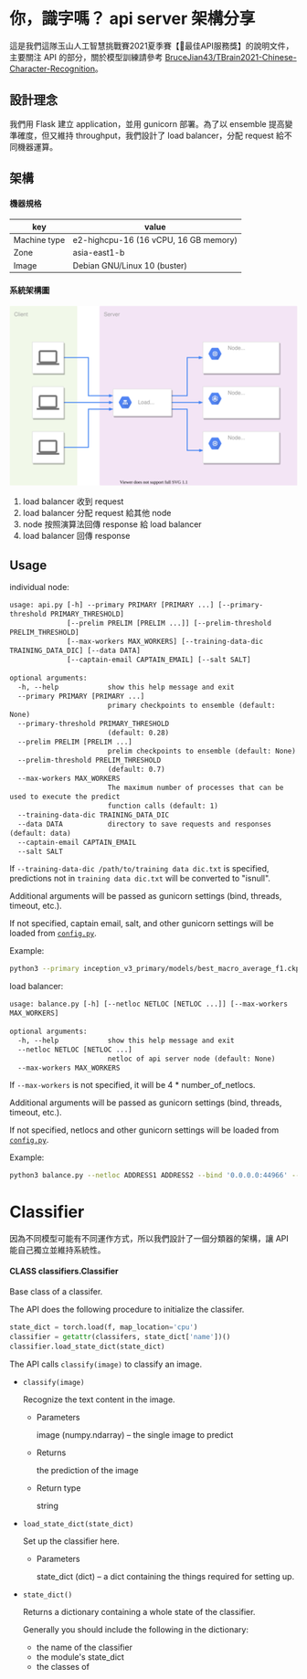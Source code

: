 # 你，識字嗎？ api server 架構分享

這是我們這隊玉山人工智慧挑戰賽2021夏季賽【:dizzy:最佳API服務獎】的說明文件，主要關注 API 的部分，關於模型訓練請參考 [BruceJian43/TBrain2021-Chinese-Character-Recognition](https://github.com/BruceJian43/TBrain2021-Chinese-Character-Recognition)。

## 設計理念

我們用 Flask 建立 application，並用 gunicorn 部署。為了以 ensemble 提高變準確度，但又維持 throughput，我們設計了 load balancer，分配 request 給不同機器運算。

## 架構

#### 機器規格

| key          | value                                 |
| ------------ | ------------------------------------- |
| Machine type | e2-highcpu-16 (16 vCPU, 16 GB memory) |
| Zone         | asia-east1-b                          |
| Image        | Debian GNU/Linux 10 (buster)          |

#### 系統架構圖

![structure](structure.svg)

1. load balancer 收到 request
2. load balancer 分配 request 給其他 node
3. node 按照演算法回傳 response 給 load balancer
4. load balancer 回傳 response

## Usage

individual node:

```
usage: api.py [-h] --primary PRIMARY [PRIMARY ...] [--primary-threshold PRIMARY_THRESHOLD]
              [--prelim PRELIM [PRELIM ...]] [--prelim-threshold PRELIM_THRESHOLD]
              [--max-workers MAX_WORKERS] [--training-data-dic TRAINING_DATA_DIC] [--data DATA]
              [--captain-email CAPTAIN_EMAIL] [--salt SALT]

optional arguments:
  -h, --help            show this help message and exit
  --primary PRIMARY [PRIMARY ...]
                        primary checkpoints to ensemble (default: None)
  --primary-threshold PRIMARY_THRESHOLD
                        (default: 0.28)
  --prelim PRELIM [PRELIM ...]
                        prelim checkpoints to ensemble (default: None)
  --prelim-threshold PRELIM_THRESHOLD
                        (default: 0.7)
  --max-workers MAX_WORKERS
                        The maximum number of processes that can be used to execute the predict
                        function calls (default: 1)
  --training-data-dic TRAINING_DATA_DIC
  --data DATA           directory to save requests and responses (default: data)
  --captain-email CAPTAIN_EMAIL
  --salt SALT
```

If `--training-data-dic /path/to/training data dic.txt` is specified, predictions not in `training data dic.txt` will be converted to "isnull".

Additional arguments will be passed as gunicorn settings (bind, threads, timeout, etc.).

If not specified, captain email, salt, and other gunicorn settings will be loaded from [`config.py`](src/config.py).

Example:

```bash
python3 --primary inception_v3_primary/models/best_macro_average_f1.ckpt dm_nfnet_f0_primary/models/best_macro_average_f1.ckpt repvgg_b3g4_primary/models/best_macro_average_f1.ckpt resnetv2_101x1_bitm_primary/models/best_macro_average_f1.ckpt --prelim repvgg_b3g4_prelim/models/best_macro_average_f1.ckpt --training-data-dic 'training data dic.txt' --bind '0.0.0.0:24865'
```

load balancer:

```
usage: balance.py [-h] [--netloc NETLOC [NETLOC ...]] [--max-workers MAX_WORKERS]

optional arguments:
  -h, --help            show this help message and exit
  --netloc NETLOC [NETLOC ...]
                        netloc of api server node (default: None)
  --max-workers MAX_WORKERS
```

If `--max-workers` is not specified, it will be 4 * number_of_netlocs.

Additional arguments will be passed as gunicorn settings (bind, threads, timeout, etc.).

If not specified, netlocs and other gunicorn settings will be loaded from [`config.py`](src/config.py).

Example:

```bash
python3 balance.py --netloc ADDRESS1 ADDRESS2 --bind '0.0.0.0:44966' --threads 120
```

# Classifier

因為不同模型可能有不同運作方式，所以我們設計了一個分類器的架構，讓 API 能自己獨立並維持系統性。

#### CLASS classifiers.Classifier

Base class of a classifer.

The API does the following procedure to initialize the classifer.

```python
state_dict = torch.load(f, map_location='cpu')
classifier = getattr(classifers, state_dict['name'])()
classifier.load_state_dict(state_dict)
```

The API calls `classify(image)` to classify an image.

- `classify(image)`

  Recognize the text content in the image.

  - Parameters

    image (numpy.ndarray) – the single image to predict

  - Returns

    the prediction of the image

  - Return type

    string

- `load_state_dict(state_dict)`

  Set up the classifier here.

  - Parameters

    state_dict (dict) – a dict containing the things required for setting up.

- `state_dict()`

  Returns a dictionary containing a whole state of the classifier.

  Generally you should include the following in the dictionary:

  - the name of the classifier
  - the module's state_dict
  - the classes of 